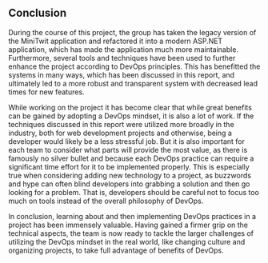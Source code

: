 ## Conclusion

During the course of this project, the group has taken the legacy version of the MiniTwit application and refactored it into a modern ASP.NET application, which has made the application much more maintainable. Furthermore, several tools and techniques have been used to further enhance the project according to DevOps principles. This has benefitted the systems in many ways, which has been discussed in this report, and ultimately led to a more robust and transparent system with decreased lead times for new features. 

While working on the project it has become clear that while great benefits can be gained by adopting a DevOps mindset, it is also a lot of work. If the techniques discussed in this report were utilized more broadly in the industry, both for web development projects and otherwise, being a developer would likely be a less stressful job. But it is also important for each team to consider what parts will provide the most value, as there is famously no silver bullet and because each DevOps practice can require a significant time effort for it to be implemented properly. This is especially true when considering adding new technology to a project, as buzzwords and hype can often blind developers into grabbing a solution and then go looking for a problem. That is, developers should be careful not to focus too much on tools instead of the overall philosophy of DevOps.

In conclusion, learning about and then implementing DevOps practices in a project has been immensely valuable. Having gained a firmer grip on the technical aspects, the team is now ready to tackle the larger challenges of utilizing the DevOps mindset in the real world, like changing culture and organizing projects, to take full advantage of benefits of DevOps.

